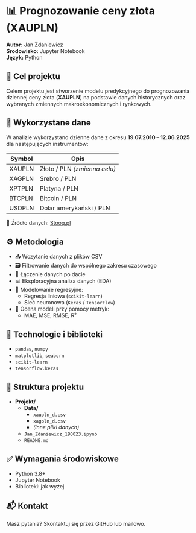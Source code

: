 # 📊 Prognozowanie ceny złota (XAUPLN)

**Autor:** Jan Zdaniewicz  
**Środowisko:** Jupyter Notebook  
**Język:** Python

## 🎯 Cel projektu

Celem projektu jest stworzenie modelu predykcyjnego do prognozowania dziennej ceny złota (**XAUPLN**) na podstawie danych historycznych oraz wybranych zmiennych makroekonomicznych i rynkowych.

## 📁 Wykorzystane dane

W analizie wykorzystano dzienne dane z okresu **19.07.2010 – 12.06.2025** dla następujących instrumentów:

| Symbol   | Opis                             |
|----------|----------------------------------|
| XAUPLN   | Złoto / PLN *(zmienna celu)*     |
| XAGPLN   | Srebro / PLN                     |
| XPTPLN   | Platyna / PLN                    |
| BTCPLN   | Bitcoin / PLN                    |
| USDPLN   | Dolar amerykański / PLN          |

📌 Źródło danych: [Stooq.pl](https://stooq.pl)

## ⚙️ Metodologia

- 📥 Wczytanie danych z plików CSV  
- 🗃 Filtrowanie danych do wspólnego zakresu czasowego  
- 🔗 Łączenie danych po dacie  
- 📊 Eksploracyjna analiza danych (EDA)  
- 🧠 Modelowanie regresyjne:
  - Regresja liniowa (`scikit-learn`)
  - Sieć neuronowa (`Keras` / `TensorFlow`)
- 🧾 Ocena modeli przy pomocy metryk:
  - MAE, MSE, RMSE, R²

## 🧪 Technologie i biblioteki

- `pandas`, `numpy`  
- `matplotlib`, `seaborn`  
- `scikit-learn`  
- `tensorflow.keras`

## 📂 Struktura projektu

- **Projekt/**
  - **Data/**
    - `xaupln_d.csv`
    - `xagpln_d.csv`
    - *(inne pliki danych)*
  - `Jan_Zdaniewicz_190023.ipynb`
  - `README.md`

## ✅ Wymagania środowiskowe

- Python 3.8+
- Jupyter Notebook
- Biblioteki: jak wyżej

## 📬 Kontakt

Masz pytania? Skontaktuj się przez GitHub lub mailowo.
